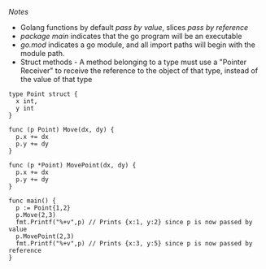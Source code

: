 *Notes*

* Golang functions by default _pass by value_, slices _pass by reference_
* _package main_ indicates that the go program will be an executable
* _go.mod_ indicates a go module, and all import paths will begin with the module path. 
* Struct methods - A method belonging to a type must use a "Pointer Receiver" to receive the reference to the object of that type, instead of the value of that type
```T
type Point struct {
  x int,
  y int
}

func (p Point) Move(dx, dy) {
  p.x += dx 
  p.y += dy
}

func (p *Point) MovePoint(dx, dy) {
  p.x += dx 
  p.y += dy
}

func main() {
  p := Point{1,2}
  p.Move(2,3)
  fmt.Printf("%+v",p) // Prints {x:1, y:2} since p is now passed by value
  p.MovePoint(2,3)
  fmt.Printf("%+v",p) // Prints {x:3, y:5} since p is now passed by reference
}
```
